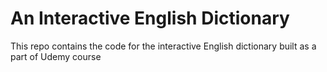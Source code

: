 # An Interactive English Dictionary
 This repo contains the code for the interactive English dictionary built as a part of Udemy course
